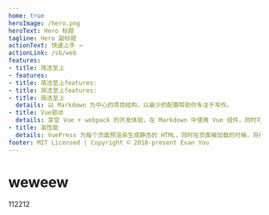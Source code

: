```yaml
---
home: true
heroImage: /hero.png
heroText: Hero 标题
tagline: Hero 副标题
actionText: 快速上手 →
actionLink: /sb/web
features:
- title: 简洁至上
- features:
- title: 简洁至上features:
- title: 简洁至上features:
- title: 简洁至上
  details: 以 Markdown 为中心的项目结构，以最少的配置帮助你专注于写作。
- title: Vue驱动
  details: 享受 Vue + webpack 的开发体验，在 Markdown 中使用 Vue 组件，同时可以使用 Vue 来开发自定义主题。
- title: 高性能
  details: VuePress 为每个页面预渲染生成静态的 HTML，同时在页面被加载的时候，将作为 SPA 运行。
footer: MIT Licensed | Copyright © 2018-present Evan You
---
```


# weweew
112212

